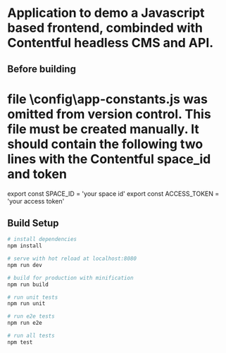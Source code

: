 # Application to demo a Javascript based frontend, combinded with Contentful headless CMS and API.

## Before building
# file \config\app-constants.js was omitted from version control. This file must be created manually. It should contain the following two lines with the Contentful space_id and token
export const SPACE_ID = 'your space id'
export const ACCESS_TOKEN = 'your access token' 


## Build Setup

``` bash
# install dependencies
npm install

# serve with hot reload at localhost:8080
npm run dev

# build for production with minification
npm run build

# run unit tests
npm run unit

# run e2e tests
npm run e2e

# run all tests
npm test
```